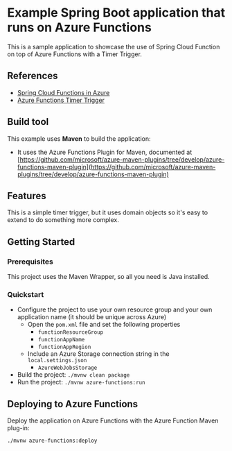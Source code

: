 # Example Spring Boot application that runs on Azure Functions

This is a sample application to showcase the use of Spring Cloud Function on top of Azure Functions with a Timer Trigger.

## References

- [Spring Cloud Functions in Azure](https://docs.microsoft.com/en-us/azure/developer/java/spring-framework/getting-started-with-spring-cloud-function-in-azure)
- [Azure Functions Timer Trigger](https://docs.microsoft.com/en-us/azure/azure-functions/functions-bindings-timer?tabs=java)

## Build tool

This example uses __Maven__ to build the application:
 
- It uses the Azure Functions Plugin for Maven, documented at [https://github.com/microsoft/azure-maven-plugins/tree/develop/azure-functions-maven-plugin](https://github.com/microsoft/azure-maven-plugins/tree/develop/azure-functions-maven-plugin)

## Features

This is a simple timer trigger, but it uses domain objects so it's easy to extend to do something more complex.

## Getting Started

### Prerequisites

This project uses the Maven Wrapper, so all you need is Java installed.

### Quickstart

- Configure the project to use your own resource group and your own application name (it should be unique across Azure)
  - Open the `pom.xml` file and set the following properties
    - `functionResourceGroup`
    - `functionAppName`
    - `functionAppRegion`
  - Include an Azure Storage connection string in the `local.settings.json`
    - `AzureWebJobsStorage`
- Build the project: `./mvnw clean package`
- Run the project: `./mvnw azure-functions:run`

## Deploying to Azure Functions

Deploy the application on Azure Functions with the Azure Function Maven plug-in:

`./mvnw azure-functions:deploy`